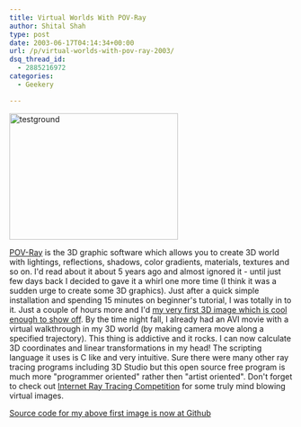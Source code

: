 ```yaml
---
title: Virtual Worlds With POV-Ray
author: Shital Shah
type: post
date: 2003-06-17T04:14:34+00:00
url: /p/virtual-worlds-with-pov-ray-2003/
dsq_thread_id:
  - 2885216972
categories:
  - Geekery

---
```

[<img src="/images/posts/2003/06/testground-300x225.jpg" alt="testground" width="300" height="225" class="alignleft size-medium wp-image-1099" srcset="http://shitalshah.com/ShitalShahWP/wp-content/uploads/2003/06/testground-300x225.jpg 300w, http://shitalshah.com/ShitalShahWP/wp-content/uploads/2003/06/testground.jpg 512w" sizes="(max-width: 300px) 100vw, 300px" />][1]
  
[POV-Ray][2] is the 3D graphic software which allows you to create 3D world with lightings, reflections, shadows, color gradients, materials, textures and so on. I'd read about it about 5 years ago and almost ignored it - until just few days back I decided to gave it a whirl one more time (I think it was a sudden urge to create some 3D graphics). Just after a quick simple installation and spending 15 minutes on beginner's tutorial, I was totally in to it. Just a couple of hours more and I'd [my very first 3D image which is cool enough to show off][1]. By the time night fall, I already had an AVI movie with a virtual walkthrough in my 3D world (by making camera move along a specified trajectory). This thing is addictive and it rocks. I can now calculate 3D coordinates and linear transformations in my head! The scripting language it uses is C like and very intuitive. Sure there were many other ray tracing programs including 3D Studio but this open source free program is much more "programmer oriented" rather then "artist oriented". Don't forget to check out [Internet Ray Tracing Competition][3] for some truly mind blowing virtual images.

[Source code for my above first image is now at Github][4]

<div class="github-widget" data-repo="sytelus/PlayingWithPovRay">
</div>

 [1]: /images/posts/2003/06/testground.jpg
 [2]: http://www.povray.org/
 [3]: http://www.irtc.org/
 [4]: https://github.com/sytelus/PlayingWithPovRay